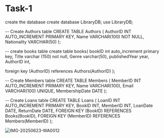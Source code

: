 # Task-1

create the database
create database LibraryDB;
use LibraryDB;



-- Create Authors table
CREATE TABLE Authors (
    AuthorID INT AUTO_INCREMENT PRIMARY KEY,
    Name VARCHAR(100) NOT NULL,
    Nationality VARCHAR(50)
);

-- create books table
create table books(
bookID int auto_increment primary key,
Title varchar (150) not null,
Genre varchar(50),
publishedYear year,
AuthorID int,

foreign key (AuthorID) references Authors(AuthorID)
);


-- Create Members table
CREATE TABLE Members (
    MemberID INT AUTO_INCREMENT PRIMARY KEY,
    Name VARCHAR(100),
    Email VARCHAR(100) UNIQUE,
    MembershipDate DATE
);

-- Create Loans table
CREATE TABLE Loans (
    LoanID INT AUTO_INCREMENT PRIMARY KEY,
    BookID INT,
    MemberID INT,
    LoanDate DATE,
    ReturnDate DATE,
    FOREIGN KEY (BookID) REFERENCES Books(BookID),
    FOREIGN KEY (MemberID) REFERENCES Members(MemberID)
);

![IMG-20250623-WA0012](https://github.com/user-attachments/assets/6b1d1588-8e80-43d2-96ca-78b94fda2596)
